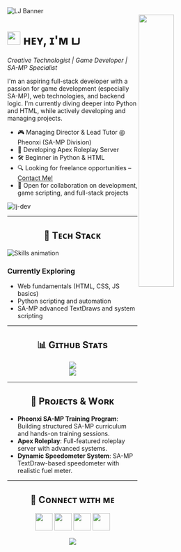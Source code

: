 <!--Banner-->
<img src="https://github.com/Kiran1689/kiran1689/blob/main/banner.png" alt="LJ Banner" />

<!--Night Owl image-->
<div>
  <img align="right" width="40%" src="https://owlbertsio-resized.s3.amazonaws.com/Popper.psd.full.png">
</div>

<!--Header Name-->
# <img src="https://emojis.slackmojis.com/emojis/images/1531849430/4246/blob-sunglasses.gif?1531849430" width="30"/> ʜᴇʏ, ɪ'ᴍ ʟᴊ
*Creative Technologist | Game Developer | SA-MP Specialist*
<br />

<!--Start Intro-->
<p align="left">
  I'm an aspiring full-stack developer with a passion for game development (especially SA-MP), web technologies, and backend logic. I'm currently diving deeper into Python and HTML, while actively developing and managing projects.
</p>

- 🎮 Managing Director & Lead Tutor @ Pheonxi (SA-MP Division)
- 🧠 Developing Apex Roleplay Server
- 🛠 Beginner in Python & HTML
- 🔍 Looking for freelance opportunities – [Contact Me!](mailto:your-email@example.com)
- 💼 Open for collaboration on development, game scripting, and full-stack projects

<!--Profile Count Badge-->
<p align="left">
  <img src="https://komarev.com/ghpvc/?username=lj-dev&label=Profile%20views&color=770677&style=for-the-badge&logo=star" alt="lj-dev" />
</p>

---

<!--Tech Stack Section-->
<h2 align="center">🔧 Tᴇᴄʜ Sᴛᴀᴄᴋ</h2>
<picture>
  <source media="(prefers-color-scheme: dark)" srcset="https://github.com/Kiran1689/kiran1689/blob/main/Skills_Animation_Dark.gif">
  <source media="(prefers-color-scheme: light)" srcset="https://github.com/Kiran1689/kiran1689/blob/main/Skills_Animation_White.gif">
  <img align="left" alt="Skills animation" src="https://github.com/Kiran1689/kiran1689/blob/main/Skills_Animation_White.gif">
</picture>
<br />

<h3>Currently Exploring</h3>
<ul>
  <li>Web fundamentals (HTML, CSS, JS basics)</li>
  <li>Python scripting and automation</li>
  <li>SA-MP advanced TextDraws and system scripting</li>
</ul>

---

<!--Stats-->
<h2 align="center">📊 Gɪᴛʜᴜʙ Sᴛᴀᴛs</h2>
<div align="center">
  <img src="https://github-readme-stats.vercel.app/api?username=lj-dev&show_icons=true&theme=nightowl&hide=prs,issues&count_private=true" />
  <br />
  <img src="https://streak-stats.demolab.com?user=lj-dev&theme=nightowl&fire=ffeb95&ring=ffeb95" />
</div>

---

<!--Project Showcase-->
<h2 align="center">🚀 Pʀᴏᴊᴇᴄᴛs & Wᴏʀᴋ</h2>
<ul>
  <li><strong>Pheonxi SA-MP Training Program</strong>: Building structured SA-MP curriculum and hands-on training sessions.</li>
  <li><strong>Apex Roleplay</strong>: Full-featured roleplay server with advanced systems.</li>
  <li><strong>Dynamic Speedometer System</strong>: SA-MP TextDraw-based speedometer with realistic fuel meter.</li>
</ul>

---

<!--Connect-->
<h2 align="center">🤝 Cᴏɴɴᴇᴄᴛ ᴡɪᴛʜ ᴍᴇ</h2>
<p align="center">
  <a href="mailto:your-email@example.com"><img src="https://github.com/Kiran1689/kiran1689/blob/main/gmail.png" width="40" /></a>
  <a href="https://github.com/lj-dev"><img src="https://github.com/Kiran1689/kiran1689/blob/main/github.png" width="40" /></a>
  <a href="https://www.instagram.com/yourprofile"><img src="https://github.com/Kiran1689/kiran1689/blob/main/instagram.png" width="40" /></a>
  <a href="https://www.linkedin.com/in/yourprofile"><img src="https://github.com/Kiran1689/kiran1689/blob/main/linkedin.png" width="40" /></a>
</p>

<!--Footer-->
<p align="center">
  <img src="https://capsule-render.vercel.app/api?type=waving&color=gradient&height=65&section=footer"/>
</p>
